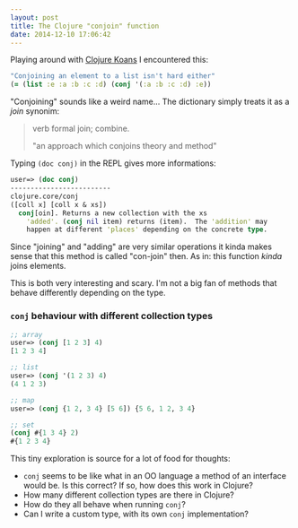 ```yaml
---
layout: post
title: The Clojure "conjoin" function
date: 2014-12-10 17:06:42
---
```


Playing around with [Clojure Koans]() I encountered this:

```clojure
"Conjoining an element to a list isn't hard either"
(= (list :e :a :b :c :d) (conj '(:a :b :c :d) :e))
```

"Conjoining" sounds like a weird name... The dictionary simply treats it as a _join_ synonim:

> verb formal
> join; combine.
> 
> "an approach which conjoins theory and method"

Typing `(doc conj)` in the REPL gives more informations:

```clojure
user=> (doc conj)
-------------------------
clojure.core/conj
([coll x] [coll x & xs])
  conj[oin]. Returns a new collection with the xs
    'added'. (conj nil item) returns (item).  The 'addition' may
    happen at different 'places' depending on the concrete type.
```

Since "joining" and "adding" are very similar operations it kinda makes sense that this method is called "con-join" then. As in: this function _kinda_ joins elements.

This is both very interesting and scary. I'm not a big fan of methods that behave differently depending on the type.

### `conj` behaviour with different collection types

```clojure
;; array
user=> (conj [1 2 3] 4)
[1 2 3 4]

;; list
user=> (conj '(1 2 3) 4)
(4 1 2 3)

;; map
user=> (conj {1 2, 3 4} [5 6]) {5 6, 1 2, 3 4} 

;; set
(conj #{1 3 4} 2)
#{1 2 3 4}
```

This tiny exploration is source for a lot of food for thoughts:

* `conj` seems to be like what in an OO language a method of an interface would be. Is this correct? If so, how does this work in Clojure?
* How many different collection types are there in Clojure?
* How do they all behave when running `conj`?
* Can I write a custom type, with its own `conj` implementation?